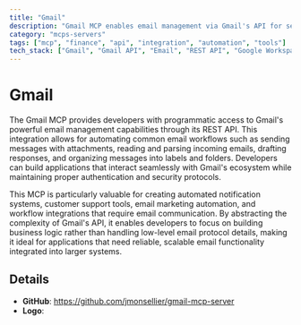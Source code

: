 ```yaml
---
title: "Gmail"
description: "Gmail MCP enables email management via Gmail's API for sending, reading, drafting, and organizing messages."
category: "mcps-servers"
tags: ["mcp", "finance", "api", "integration", "automation", "tools"]
tech_stack: ["Gmail", "Gmail API", "Email", "REST API", "Google Workspace"]
---
```


# Gmail

The Gmail MCP provides developers with programmatic access to Gmail's powerful email management capabilities through its REST API. This integration allows for automating common email workflows such as sending messages with attachments, reading and parsing incoming emails, drafting responses, and organizing messages into labels and folders. Developers can build applications that interact seamlessly with Gmail's ecosystem while maintaining proper authentication and security protocols.

This MCP is particularly valuable for creating automated notification systems, customer support tools, email marketing automation, and workflow integrations that require email communication. By abstracting the complexity of Gmail's API, it enables developers to focus on building business logic rather than handling low-level email protocol details, making it ideal for applications that need reliable, scalable email functionality integrated into larger systems.

## Details

- **GitHub**: https://github.com/jmonsellier/gmail-mcp-server
- **Logo**: 

